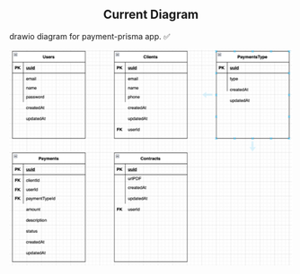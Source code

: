 <h2 align="center">
    Current Diagram<br>
</h2>

drawio diagram for payment-prisma app. ✅

<div align="center">
    <img src="./payment-prisma-diagram.png">
</div>
